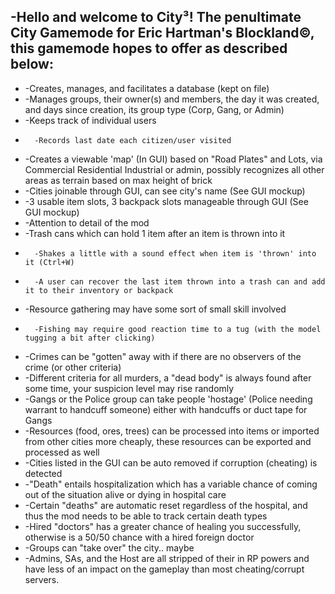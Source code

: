 -Hello and welcome to City³! The penultimate City Gamemode for Eric Hartman's Blockland©, this gamemode hopes to offer as described below:
-

-	-Creates, manages, and facilitates a database (kept on file)
-	-Manages groups, their owner(s) and members, the day it was created, and days since creation, its group type (Corp, Gang, or Admin)
-	-Keeps track of individual users
-		-Records last date each citizen/user visited
-	-Creates a viewable 'map' (In GUI) based on "Road Plates" and Lots, via Commercial Residential Industrial or admin, possibly recognizes all other areas as terrain based on max height of brick
-	-Cities joinable through GUI, can see city's name (See GUI mockup)
-	-3 usable item slots, 3 backpack slots manageable through GUI (See GUI mockup)
-	-Attention to detail of the mod
-	-Trash cans which can hold 1 item after an item is thrown into it
-		-Shakes a little with a sound effect when item is 'thrown' into it (Ctrl+W)
-		-A user can recover the last item thrown into a trash can and add it to their inventory or backpack
-	-Resource gathering may have some sort of small skill involved
-		-Fishing may require good reaction time to a tug (with the model tugging a bit after clicking)
-	-Crimes can be "gotten" away with if there are no observers of the crime (or other criteria)
-	-Different criteria for all murders, a "dead body" is always found after some time, your suspicion level may rise randomly
-	-Gangs or the Police group can take people 'hostage' (Police needing warrant to handcuff someone) either with handcuffs or duct tape for Gangs
-	-Resources (food, ores, trees) can be processed into items or imported from other cities more cheaply, these resources can be exported and processed as well
-	-Cities listed in the GUI can be auto removed if corruption (cheating) is detected
-	-"Death" entails hospitalization which has a variable chance of coming out of the situation alive or dying in hospital care
-	-Certain "deaths" are automatic reset regardless of the hospital, and thus the mod needs to be able to track certain death types
-	-Hired "doctors" has a greater chance of healing you successfully, otherwise is a 50/50 chance with a hired foreign doctor
-	-Groups can "take over" the city.. maybe
-	-Admins, SAs, and the Host are all stripped of their in RP powers and have less of an impact on the gameplay than most cheating/corrupt servers.

